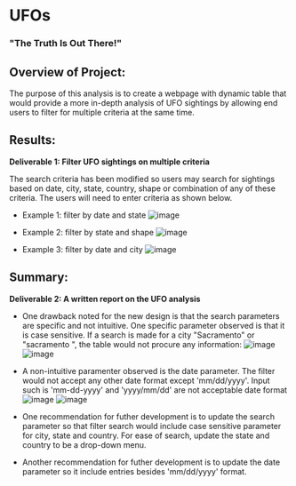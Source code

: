 # UFOs
### **"The Truth Is Out There!"** 

## Overview of Project: 
The purpose of this analysis is to create a webpage with dynamic table that would provide a more in-depth analysis of UFO sightings by allowing end users to filter for multiple criteria at the same time.

## Results:
**__Deliverable 1: Filter UFO sightings on multiple criteria__**

The search criteria has been modified so users may search for sightings based on date, city, state, country, shape or combination of any of these criteria. The users will need to enter criteria as shown below.

- Example 1: filter by date and state
![image](https://user-images.githubusercontent.com/106962921/186904387-05f8befd-74e7-4bfe-8033-ad8b0e19906e.png)

- Example 2: filter by state and shape
![image](https://user-images.githubusercontent.com/106962921/186904660-f59746f9-18f9-4068-8ef7-05001e238525.png)

- Example 3: filter by date and city
![image](https://user-images.githubusercontent.com/106962921/186905129-73469fd1-70a8-4646-aa41-e64ca3da9d74.png)

## Summary:
**__Deliverable 2: A written report on the UFO analysis__**
- One drawback noted for the new design is that the search parameters are specific and not intuitive. One specific parameter observed is that it is case sensitive. If a search is made for a city "Sacramento" or "sacramento ", the table would not procure any information:
![image](https://user-images.githubusercontent.com/106962921/186909888-eecbe6d3-eac6-42aa-9146-b96e7a2703e6.png)
![image](https://user-images.githubusercontent.com/106962921/186910069-15710d8e-1a4e-46d9-88bd-1bc217339858.png)

- A non-intuitive paramenter observed is the date parameter. The filter would not accept any other date format except 'mm/dd/yyyy'. Input such is 'mm-dd-yyyy' and 'yyyy/mm/dd' are not acceptable date format
![image](https://user-images.githubusercontent.com/106962921/186914958-b67da920-b291-454e-953e-a840ffcaf0e6.png)
![image](https://user-images.githubusercontent.com/106962921/186915070-21acbfdb-cc7a-4a07-9a82-87b43a8dafcd.png)

- One recommendation for futher development is to update the search parameter so that filter search would include case sensitive parameter for city, state and country. For ease of search, update the state and country to be a drop-down menu. 

- Another recommendation for futher development is to update the date parameter so it include entries besides 'mm/dd/yyyy' format.
